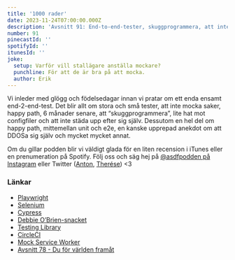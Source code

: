 ```yaml
---
title: '1000 rader'
date: 2023-11-24T07:00:00.000Z
description: 'Avsnitt 91: End-to-end-tester, skuggprogrammera, att inte städa upp efter sig själv, eventuellt en upprepning av en anekdot samt mycket annat.'
number: 91
pinecastId: ''
spotifyId: ''
itunesId: ''
joke:
  setup: Varför vill stallägare anställa mockare?
  punchline: För att de är bra på att mocka.
  author: Erik
---
```


Vi inleder med glögg och födelsedagar innan vi pratar om ett enda ensamt end-2-end-test. Det blir allt om stora och små tester, att inte mocka saker, happy path, 6 månader senare, att “skuggprogrammera”, lite hat mot configfiler och att inte städa upp efter sig själv. Dessutom en hel del om happy path, mittemellan unit och e2e, en kanske upprepad anekdot om att DDOSa sig själv och mycket mycket annat.

Om du gillar podden blir vi väldigt glada för en liten recension i iTunes eller en prenumeration på Spotify. Följ oss och säg hej på [@asdfpodden på Instagram](https://www.instagram.com/asdfpodden/) eller Twitter ([Anton](https://twitter.com/Awnton), [Therése](https://twitter.com/tkomstadius)) &lt;3

### Länkar

- [Playwright](https://playwright.dev/)
- [Selenium](https://www.selenium.dev/)
- [Cypress](https://www.cypress.io/)
- [Debbie O’Brien-snacket](https://www.youtube.com/watch?v=Cjg545ew1q8)
- [Testing Library](https://testing-library.com/)
- [CircleCI](https://circleci.com/)
- [Mock Service Worker](https://mswjs.io/)
- [Avsnitt 78 - Du för världen framåt](https://asdf.pizza/78-du-for-varlden-framat/)
